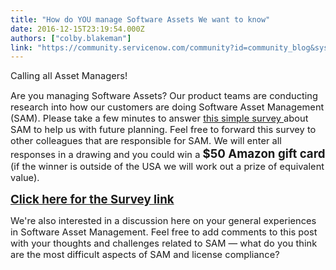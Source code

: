 ```yaml
---
title: "How do YOU manage Software Assets We want to know"
date: 2016-12-15T23:19:54.000Z
authors: ["colby.blakeman"]
link: "https://community.servicenow.com/community?id=community_blog&sys_id=138caae1dbd0dbc01dcaf3231f96190d"
---
```

<p><span style="font-size: 11.0pt;">Calling all Asset Managers!</span></p><p></p><p><span style="font-size: 11.0pt;">Are you managing Software Assets? Our product teams are conducting research into how our customers are doing Software Asset Management (SAM). Please take a few minutes to answer <a title="ww.surveymonkey.com/r/BYWYV9Y" href="https://www.surveymonkey.com/r/BYWYV9Y">this simple survey </a>about SAM to help us with future planning. Feel free to forward this survey to other colleagues that are responsible for SAM. We will enter all responses in a drawing and you could win a <span style="font-size: 14pt;"><strong>$50 Amazon gift card</strong></span> (if the winner is outside of the USA we will work out a prize of equivalent value).</span></p><p></p><p><span style="font-size: 14pt;"><strong><a title="ww.surveymonkey.com/r/BYWYV9Y" href="https://www.surveymonkey.com/r/BYWYV9Y">Click here for the Survey link</a></strong></span></p><p></p><p><span style="font-size: 11.0pt;">We're also interested in a discussion here on your general experiences in Software Asset Management. Feel free to add comments to this post with your thoughts and challenges related to SAM — what do you think are the most difficult aspects of SAM and license compliance?</span></p>